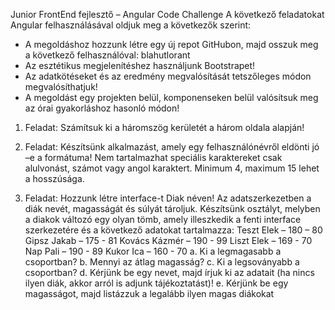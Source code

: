 Junior FrontEnd fejlesztő – Angular 
Code Challenge
A következő feladatokat Angular felhasználásával oldjuk meg a következők szerint: 
- A megoldáshoz hozzunk létre egy új repot GitHubon, majd osszuk meg a következő 
felhasználóval: blahutlorant
- Az esztétikus megjelenítéshez használjunk Bootstrapet!
- Az adatkötéseket és az eredmény megvalósítását tetszőleges módon megvalósíthatjuk!
- A megoldást egy projekten belül, komponenseken belül valósítsuk meg az órai 
gyakorláshoz hasonló módon!

1. Feladat: Számítsuk ki a háromszög kerületét a három oldala alapján!

2. Feladat: Készítsünk alkalmazást, amely egy felhasználónévről eldönti jó –e a formátuma!
Nem tartalmazhat speciális karaktereket csak alulvonást, számot vagy angol karaktert. 
Minimum 4, maximum 15 lehet a hosszúsága.

3. Feladat: Hozzunk létre interface-t Diak néven! Az adatszerkezetben a diák nevét, 
magasságát és súlyát tároljuk. Készítsünk osztályt, melyben a diakok változó egy olyan 
tömb, amely illeszkedik a fenti interface szerkezetére és a következő adatokat tartalmazza:
Teszt Elek – 180 – 80
Gipsz Jakab – 175 - 81
Kovács Kázmér – 190 - 99
Liszt Elek – 169 - 70
Nap Pali – 190 - 89
Kukor Ica – 160 - 70
a. Ki a legmagasabb a csoportban?
b. Mennyi az átlag magasság?
c. Ki a legsoványabb a csoportban?
d. Kérjünk be egy nevet, majd írjuk ki az adatait (ha nincs ilyen diák, akkor arról is 
adjunk tájékoztatást)!
e. Kérjünk be egy magasságot, majd listázzuk a legalább ilyen magas diákokat

